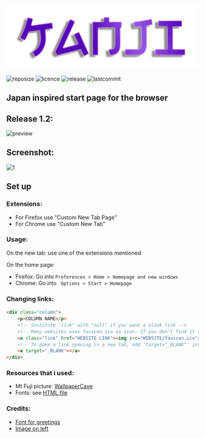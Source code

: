 ![bg](bg.png)

![reposize](https://img.shields.io/github/repo-size/alededorigo/kanji?color=%2358d0f4&style=for-the-badge) ![licence](https://img.shields.io/github/license/alededorigo/kanji?color=%23cd58f4&style=for-the-badge) ![release](https://img.shields.io/github/v/release/alededorigo/kanji?color=ee4f84&include_prereleases&style=for-the-badge) ![lastcommit](https://img.shields.io/github/last-commit/alededorigo/kanji?color=%231ce590&style=for-the-badge)

## Japan inspired start page for the browser

## Release 1.2:
![preview](https://res.cloudinary.com/dn3cdvdix/image/upload/v1615300936/preview_nosmbp.gif)

## Screenshot:
![1](https://res.cloudinary.com/dn3cdvdix/image/upload/v1615294890/image_2021-03-09_14-00-52_xiacwg.png)

## Set up

### Extensions:
* For Firefox use "Custom New Tab Page"
* For Chrome use "Custom New Tab"

### Usage:
On the new tab: use one of the extensions mentioned

On the home page:
* Firefox: Go into
```Preferences > Home > Homepage and new windows```
* Chrome: Go into
``` Options > Start > Homepage```

### Changing links:
```html
<div class="column">
    <p>COLUMN NAME</p>
    <!-- Sostitute "link" with "null" if you want a blank link -->
    <!-- Many websites uses favicon.ico as icon. If you don't find it smiply download a png/ico/svg icon and put its path <img src="HERE"> -->
    <a class="link" href="WEBSITE LINK"><img src="WEBSITE/favicon.ico">WEBSITE NAME</a>
    <!-- To make a link opening in a new tab, add 'target="_BLANK"' inside the link tag -->
    <a target="_BLANK"></a>
</div>
```

### Resources that i used:
* Mt Fuji picture: [WallpaperCave](https://wallpapercave.com/mt-fuji-wallpaper)
* Fonts: see [HTML file](https://github.com/Alededorigo/Kanji/blob/main/index.html)

### Credits:
* [Font for greetings](https://www.1001fonts.com/electroharmonix-font.html)
* [Image on left](https://wallpapercave.com/mt-fuji-wallpaper)
